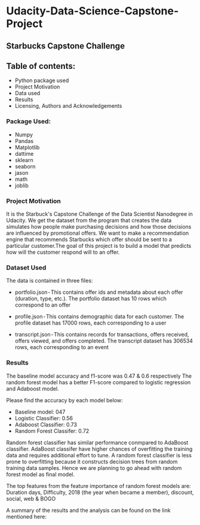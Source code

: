 # Udacity-Data-Science-Capstone-Project

## Starbucks Capstone Challenge

## Table of contents:
- Python package used
- Project Motivation
- Data used
- Results
- Licensing, Authors and Acknowledgements

### Package Used:
- Numpy
- Pandas
- Matplotlib
- dattime
- sklearn
- seaborn
- jason
- math
- joblib

### Project Motivation
It is the Starbuck's Capstone Challenge of the Data Scientist Nanodegree in Udacity. We get the dataset from the program that creates the data simulates how people make purchasing decisions and how those decisions are influenced by promotional offers. We want to make a recommendation engine that recommends Starbucks which offer should be sent to a particular customer.The goal of this project is to build a model that predicts how will the customer respond will to an offer.

### Dataset Used
The data is contained in three files:

- portfolio.json - This contains offer ids and metadata about each offer (duration, type, etc.). The portfolio dataset has 10 rows which
correspond to an offer

- profile.json - This contains demographic data for each customer. The profile dataset has 17000 rows, each corresponding to a user

- transcript.json - This contains records for transactions, offers received, offers viewed, and offers completed. The transcript dataset has 306534 rows, each corresponding to an event

### Results

The baseline model accuracy and f1-score was 0.47 & 0.6 respectively
The random forest model has a better F1-score compared to logistic regression and Adaboost model.

Please find the accuracy by each model below:
- Baseline model: 047
- Logistic Classifier: 0.56
- Adaboost Classifier: 0.73
- Random Forest Classifer: 0.72

Random forest classifier has similar performance conmpared to AdaBoost classifier. AdaBoost classifer have higher chances of overfitting the training data and requires additional effort to tune. A random forest classifier is less prone to overfitting because it constructs decision trees from random training data samples. Hence we are planning to go ahead with random forest model as final model.

The top features from the feature importance of random forest models are:
Duration days, Difficulty, 2018 (the year when became a member), discount, social, web & BOGO

A summary of the results and the analysis can be found on the link mentioned here: 


